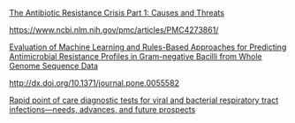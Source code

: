  

[The Antibiotic Resistance Crisis Part 1: Causes and Threats](https://www.ncbi.nlm.nih.gov/pmc/articles/PMC4378521/)


https://www.ncbi.nlm.nih.gov/pmc/articles/PMC4273861/
 
[Evaluation of Machine Learning and Rules-Based Approaches for Predicting Antimicrobial Resistance Profiles in Gram-negative Bacilli from Whole Genome Sequence Data](https://doi.org/10.3389/fmicb.2016.01887)


http://dx.doi.org/10.1371/journal.pone.0055582



[Rapid point of care diagnostic tests for viral and bacterial respiratory tract infections—needs, advances, and future prospects](http://dx.doi.org/10.1016/S1473-3099(14)70827-8)

